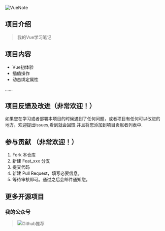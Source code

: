![VueNote](https://gitee.com/ShaoxiongDu/imageBed/raw/master/VueNote.jpg)

## 项目介绍

> 我的Vue学习笔记 

## 项目内容

- Vue初体验
- 插值操作
- 动态绑定属性

......

## 项目反馈及改进（非常欢迎！）

 如果您在学习或者部署本项目的时候遇到了任何问题，或者项目有任何可以改进的地方，欢迎提出issues,看到就会回馈.并且将您添加到项目贡献者列表中.

## 参与贡献 （非常欢迎！）

1. Fork 本仓库
2. 新建 Feat_xxx 分支
3. 提交代码
4. 新建 Pull Request，填写必要信息。
5. 等待审核即可。通过之后会邮件通知您。

## 更多开源项目

### 我的公众号

> ![Github推荐](https://gitee.com/ShaoxiongDu/imageBed/raw/master/GithubShareQR.jpg)
